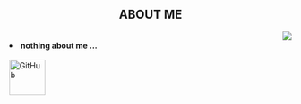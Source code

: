 <body>
<h2 align="center">ABOUT ME</h2>
<img src="https://media.giphy.com/media/7mQbDHkoSsWl2/giphy.gif" align="right">
<br>
  <li><b>nothing about me ...</b></li>
<br
    <br>
  <a href="https://guthib.com/"><img alt="GitHub" height="64" width="64" src="https://upload.wikimedia.org/wikipedia/commons/thumb/9/91/Octicons-mark-github.svg/2048px-Octicons-mark-github.svg.png"></a>
    <br>
  <br>
    <br>
  <br>
<body>
  <!--
<div align="center">
  <img src="https://media.giphy.com/media/7mQbDHkoSsWl2/giphy.gif">
</div>
-->
